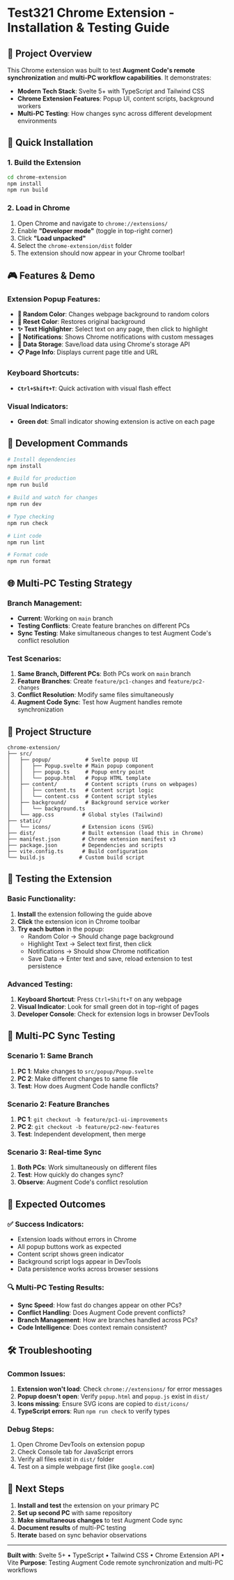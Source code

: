 # Test321 Chrome Extension - Installation & Testing Guide

## 🎯 Project Overview

This Chrome extension was built to test **Augment Code's remote synchronization** and **multi-PC workflow capabilities**. It demonstrates:

- **Modern Tech Stack**: Svelte 5+ with TypeScript and Tailwind CSS
- **Chrome Extension Features**: Popup UI, content scripts, background workers
- **Multi-PC Testing**: How changes sync across different development environments

## 🚀 Quick Installation

### 1. Build the Extension
```bash
cd chrome-extension
npm install
npm run build
```

### 2. Load in Chrome
1. Open Chrome and navigate to `chrome://extensions/`
2. Enable **"Developer mode"** (toggle in top-right corner)
3. Click **"Load unpacked"**
4. Select the `chrome-extension/dist` folder
5. The extension should now appear in your Chrome toolbar!

## 🎮 Features & Demo

### Extension Popup Features:
- **🎨 Random Color**: Changes webpage background to random colors
- **🔄 Reset Color**: Restores original background
- **✨ Text Highlighter**: Select text on any page, then click to highlight
- **🔔 Notifications**: Shows Chrome notifications with custom messages
- **💾 Data Storage**: Save/load data using Chrome's storage API
- **📋 Page Info**: Displays current page title and URL

### Keyboard Shortcuts:
- **`Ctrl+Shift+T`**: Quick activation with visual flash effect

### Visual Indicators:
- **Green dot**: Small indicator showing extension is active on each page

## 🔧 Development Commands

```bash
# Install dependencies
npm install

# Build for production
npm run build

# Build and watch for changes
npm run dev

# Type checking
npm run check

# Lint code
npm run lint

# Format code
npm run format
```

## 🌐 Multi-PC Testing Strategy

### Branch Management:
- **Current**: Working on `main` branch
- **Testing Conflicts**: Create feature branches on different PCs
- **Sync Testing**: Make simultaneous changes to test Augment Code's conflict resolution

### Test Scenarios:
1. **Same Branch, Different PCs**: Both PCs work on `main` branch
2. **Feature Branches**: Create `feature/pc1-changes` and `feature/pc2-changes`
3. **Conflict Resolution**: Modify same files simultaneously
4. **Augment Code Sync**: Test how Augment handles remote synchronization

## 📁 Project Structure

```
chrome-extension/
├── src/
│   ├── popup/           # Svelte popup UI
│   │   ├── Popup.svelte # Main popup component
│   │   ├── popup.ts     # Popup entry point
│   │   └── popup.html   # Popup HTML template
│   ├── content/         # Content scripts (runs on webpages)
│   │   ├── content.ts   # Content script logic
│   │   └── content.css  # Content script styles
│   ├── background/      # Background service worker
│   │   └── background.ts
│   └── app.css         # Global styles (Tailwind)
├── static/
│   └── icons/          # Extension icons (SVG)
├── dist/               # Built extension (load this in Chrome)
├── manifest.json       # Chrome extension manifest v3
├── package.json        # Dependencies and scripts
├── vite.config.ts      # Build configuration
└── build.js           # Custom build script
```

## 🧪 Testing the Extension

### Basic Functionality:
1. **Install** the extension following the guide above
2. **Click** the extension icon in Chrome toolbar
3. **Try each button** in the popup:
   - Random Color → Should change page background
   - Highlight Text → Select text first, then click
   - Notifications → Should show Chrome notification
   - Save Data → Enter text and save, reload extension to test persistence

### Advanced Testing:
1. **Keyboard Shortcut**: Press `Ctrl+Shift+T` on any webpage
2. **Visual Indicator**: Look for small green dot in top-right of pages
3. **Developer Console**: Check for extension logs in browser DevTools

## 🔄 Multi-PC Sync Testing

### Scenario 1: Same Branch
1. **PC 1**: Make changes to `src/popup/Popup.svelte`
2. **PC 2**: Make different changes to same file
3. **Test**: How does Augment Code handle conflicts?

### Scenario 2: Feature Branches
1. **PC 1**: `git checkout -b feature/pc1-ui-improvements`
2. **PC 2**: `git checkout -b feature/pc2-new-features`
3. **Test**: Independent development, then merge

### Scenario 3: Real-time Sync
1. **Both PCs**: Work simultaneously on different files
2. **Test**: How quickly do changes sync?
3. **Observe**: Augment Code's conflict resolution

## 🎯 Expected Outcomes

### ✅ Success Indicators:
- Extension loads without errors in Chrome
- All popup buttons work as expected
- Content script shows green indicator
- Background script logs appear in DevTools
- Data persistence works across browser sessions

### 🔍 Multi-PC Testing Results:
- **Sync Speed**: How fast do changes appear on other PCs?
- **Conflict Handling**: Does Augment Code prevent conflicts?
- **Branch Management**: How are branches handled across PCs?
- **Code Intelligence**: Does context remain consistent?

## 🛠️ Troubleshooting

### Common Issues:
1. **Extension won't load**: Check `chrome://extensions/` for error messages
2. **Popup doesn't open**: Verify `popup.html` and `popup.js` exist in `dist/`
3. **Icons missing**: Ensure SVG icons are copied to `dist/icons/`
4. **TypeScript errors**: Run `npm run check` to verify types

### Debug Steps:
1. Open Chrome DevTools on extension popup
2. Check Console tab for JavaScript errors
3. Verify all files exist in `dist/` folder
4. Test on a simple webpage first (like `google.com`)

## 📝 Next Steps

1. **Install and test** the extension on your primary PC
2. **Set up second PC** with same repository
3. **Make simultaneous changes** to test Augment Code sync
4. **Document results** of multi-PC testing
5. **Iterate** based on sync behavior observations

---

**Built with**: Svelte 5+ • TypeScript • Tailwind CSS • Chrome Extension API • Vite
**Purpose**: Testing Augment Code remote synchronization and multi-PC workflows
